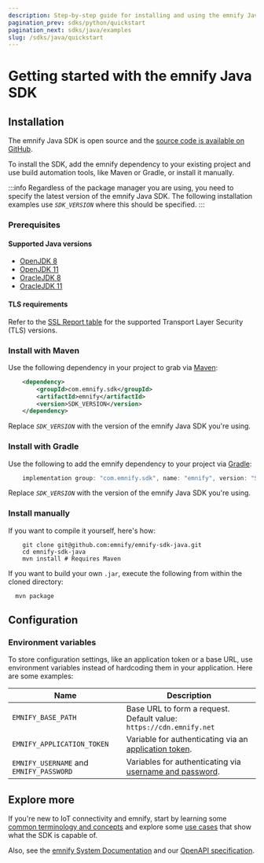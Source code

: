 ```yaml
---
description: Step-by-step guide for installing and using the emnify Java SDK
pagination_prev: sdks/python/quickstart
pagination_next: sdks/java/examples
slug: /sdks/java/quickstart
---
```


# Getting started with the emnify Java SDK

## Installation

The emnify Java SDK is open source and the [source code is available on GitHub](https://github.com/EMnify/emnify-sdk-java).

To install the SDK, add the emnify dependency to your existing project and use build automation tools, like Maven or Gradle, or install it manually.

:::info
Regardless of the package manager you are using, you need to specify the latest version of the emnify Java SDK.
The following installation examples use _`SDK_VERSION`_ where this should be specified.
:::

### Prerequisites

#### Supported Java versions

- [OpenJDK 8](https://openjdk.org/projects/jdk8/)
- [OpenJDK 11](https://openjdk.org/projects/jdk/11/)
- [OracleJDK 8](https://www.oracle.com/java/technologies/downloads/#java8)
- [OracleJDK 11](https://www.oracle.com/java/technologies/downloads/#java11)

#### TLS requirements

Refer to the [SSL Report table](https://www.ssllabs.com/ssltest/analyze.html?d=cdn.emnify.net&latest) for the supported Transport Layer Security (TLS) versions.

### Install with Maven

Use the following dependency in your project to grab via [Maven](https://maven.apache.org/download.cgi):

```xml
    <dependency>
        <groupId>com.emnify.sdk</groupId>
        <artifactId>emnify</artifactId>
        <version>SDK_VERSION</version>
    </dependency>
```

Replace _`SDK_VERSION`_ with the version of the emnify Java SDK you're using.

### Install with Gradle

Use the following to add the emnify dependency to your project via [Gradle](https://gradle.org/install/):

```gradle
    implementation group: "com.emnify.sdk", name: "emnify", version: "SDK_VERSION"
```

Replace _`SDK_VERSION`_ with the version of the emnify Java SDK you're using.

### Install manually

If you want to compile it yourself, here's how:

```shell
    git clone git@github.com:emnify/emnify-sdk-java.git
    cd emnify-sdk-java
    mvn install # Requires Maven
```

If you want to build your own `.jar`, execute the following from within the cloned directory:

```shell
  mvn package
```

## Configuration

### Environment variables

To store configuration settings, like an application token or a base URL, use environment variables instead of hardcoding them in your application.
Here are some examples:

| Name               | Description                                                              |
|--------------------|--------------------------------------------------------------------------|
| `EMNIFY_BASE_PATH` | Base URL to form a request. Default value:  `https://cdn.emnify.net` |
| `EMNIFY_APPLICATION_TOKEN`  | Variable for authenticating via an [application token](/rest/authentication#authenticate-with-an-application-token). |
| `EMNIFY_USERNAME` and `EMNIFY_PASSWORD` | Variables for authenticating via [username and password](/rest/authentication#authenticate-with-user-credentials). |

## Explore more

If you're new to IoT connectivity and emnify, start by learning some [common terminology and concepts](/sdks/concepts) and explore some [use cases](/sdks/java/examples) that show what the SDK is capable of.

Also, see the [emnify System Documentation](https://cdn.emnify.net/api/doc/index.html) and our [OpenAPI specification](https://cdn.emnify.net/api/doc/swagger.html).
